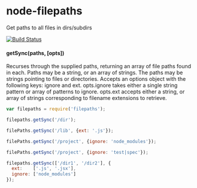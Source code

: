 node-filepaths
==============

Get paths to all files in dirs/subdirs

[![Build Status](https://travis-ci.org/danielstjules/node-filepaths.svg?branch=master)](https://travis-ci.org/danielstjules/node-filepaths)

#### getSync(paths, [opts])

Recurses through the supplied paths, returning an array of file paths found
in each. Paths may be a string, or an array of strings. The paths may be
strings pointing to files or directories. Accepts an options object with
the following keys: ignore and ext. opts.ignore takes either a single
string pattern or array of patterns to ignore. opts.ext accepts either
a string, or array of strings corresponding to filename extensions to
retrieve.

``` javascript
var filepaths = require('filepaths');

filepaths.getSync('/dir');

filePaths.getSync('/lib', {ext: '.js'});

filePaths.getSync('/project', {ignore: 'node_modules'});

filePaths.getSync('/project', {ignore: 'test|spec'});

filepaths.getSync(['/dir1', '/dir2'], {
  ext:    ['.js', '.jsx'],
  ignore: ['node_modules']
});
```

